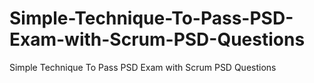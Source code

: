 # Simple-Technique-To-Pass-PSD-Exam-with-Scrum-PSD-Questions
Simple Technique To Pass PSD Exam with Scrum PSD Questions
